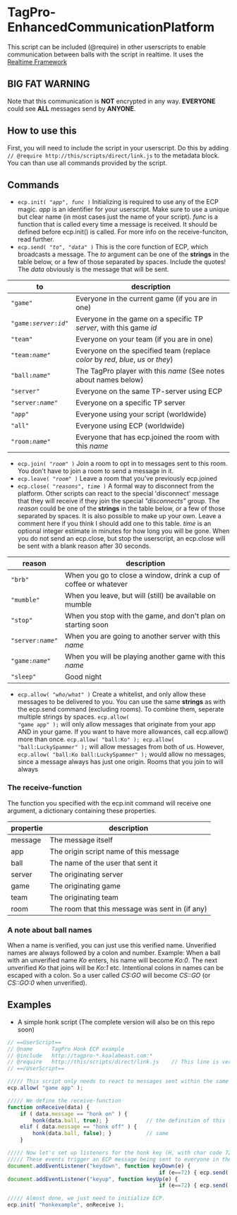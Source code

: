 # TagPro-EnhancedCommunicationPlatform
This script can be included (@require) in other userscripts to enable communication between balls with the script in realtime. It uses the [Realtime Framework](https://framework.realtime.co/messaging/)

## BIG FAT WARNING
Note that this communication is **NOT** encrypted in any way. **EVERYONE** could see **ALL** messages send by **ANYONE**.

## How to use this
First, you will need to include the script in your userscript. Do this by adding `// @require http://this/scripts/direct/link.js` to the metadata block.
You can than use all commands provided by the script.

## Commands
* <code>ecp.init( "<i>app</i>", <i>func</i> )</code> Initializing is required to use any of the ECP magic. *app* is an identifier for your userscript. Make sure to use a unique but clear name (in most cases just the name of your script). *func* is a function that is called every time a message is received. It should be defined before ecp.init() is called. For more info on the receive-funciton, read further.
* <code>ecp.send( "<i>to</i>", "<i>data</i>" )</code> This is the core function of ECP, which broadcasts a message. The *to* argument can be one of the **strings** in the table below, or a few of those separated by spaces. Include the quotes! The *data* obviously is the message that will be sent.

| to | description |
| --- | --- |
| `"game"` | Everyone in the current game (if you are in one) |
| <code>"game:<i>server</i>:<i>id</i>"</code> | Everyone in the game on a specific TP *server*, with this game *id* |
| `"team"` | Everyone on your team (if you are in one) |
| <code>"team:<i>name</i>"</code> | Everyone on the specified team (replace *color* by *red*, *blue*, *us* or *they*) |
| <code>"ball:<i>name</i>"</code> | The TagPro player with this *name* (See notes about names below) |
| `"server"` | Everyone on the same TP-server using ECP |
| <code>"server:<i>name</i>"</code> | Everyone on a specific TP server |
| `"app"`  | Everyone using your script (worldwide) |
| `"all"`  | Everyone using ECP (worldwide) |
| <code>"room:<i>name</i>"</code> | Everyone that has ecp.joined the room with this *name* |

* <code>ecp.join( "<i>room</i>" )</code> Join a room to opt in to messages sent to this room. You don't have to join a room to send a message in it.
* <code>ecp.leave( "<i>room</i>" )</code> Leave a room that you've previously ecp.joined
* <code>ecp.close( "<i>reasons</i>", <i>time</i> )</code> A formal way to disconnect from the platform. Other scripts can react to the special 'disconnect' message that they will receive if they join the special *"disconnects"* group. The *reason* could be one of the **strings** in the table below, or a few of those separated by spaces. It is also possible to make up your own. Leave a comment here if you think I should add one to this table. *time* is an optional integer estimate in minutes for how long you will be gone. When you do not send an ecp.close, but stop the userscript, an ecp.close will be sent with a blank reason after 30 seconds.

| reason | description |
| --- | --- |
| `"brb"` | When you go to close a window, drink a cup of coffee or whatever |
| `"mumble"` | When you leave, but will (still) be available on mumble  |
| `"stop"` | When you stop with the game, and don't plan on starting soon |
| <code>"server:<i>name</i>"</code>  | When you are going to another server with this *name* |
| <code>"game:<i>name</i>"</code> | When you will be playing another game with this *name* |
| `"sleep"`  | Good night |

* <code>ecp.allow( "<i>who/what</i>" )</code> Create a whitelist, and only allow these messages to be delivered to you. You can use the same **strings** as with the ecp.send command (excluding rooms). To combine them, seperate multiple strings by spaces. <code>ecp.allow( "game app" );</code> will only allow messages that originate from your app AND in your game. 
If you want to have more allowances, call ecp.allow() more than once. <code>ecp.allow( "ball:Ko" ); ecp.allow( "ball:LuckySpammer" );</code> will allow messages from both of us. However, <code>ecp.allow( "ball:Ko ball:LuckySpammer" );</code> would allow no messages, since a message always has just one origin. Rooms that you join to will always 

### The receive-function
The function you specified with the ecp.init command will receive one argument, a dictionary containing these properties.

| propertie | description |
| --- | --- |
| message | The message itself |
| app | The origin script name of this message |
| ball | The name of the user that sent it |
| server | The originating server |
| game | The originating game |
| team | The originating team |
| room | The room that this message was sent in (if any) |

### A note about ball names
When a name is verified, you can just use this verified name.
Unverified names are always followed by a colon and number. Example: When a ball with an unverified name *Ko* enters, his name will become *Ko:0*. The next unverified *Ko* that joins will be *Ko:1* etc. Intentional colons in names can be escaped with a colon. So a user called *CS:GO* will become *CS::GO* (or *CS::GO:0* when unverified). 

## Examples
* A simple honk script (The complete version will also be on this repo soon)
```javascript
// ==UserScript==
// @name      TagPro Honk ECP example
// @include   http://tagpro-*.koalabeast.com:*
// @require   http://this/scripts/direct/link.js    // This line is very important!
// ==/UserScript==

///// This script only needs to react to messages sent within the same game, and from this app
ecp.allow( "game app" );

///// We define the receive-function
function onReceive(data) {
    if ( data.message == "honk on" ) {
        honk(data.ball, true); }            // the definition of this function is excluded from this example
    elif ( data.message == "honk off" ) {
        honk(data.ball, false); }           // same
    }

///// Now let's set up listeners for the honk key (H, with char code 72)
///// These events trigger an ECP message being sent to everyone in the same game.
document.addEventListener("keydown", function keyDown(e) {
                                                if (e==72) { ecp.send( "game", "honk on" ) } } );
document.addEventListener("keyup", function keyUp(e) {
                                                if (e==72) { ecp.send( "game", "honk off" ) } } );

///// Almost done, we just need to initialize ECP.
ecp.init( "honkexample", onReceive );
